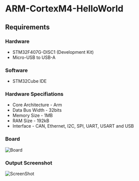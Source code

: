 # ARM-CortexM4-HelloWorld

## Requirements 

### Hardware
* STM32F407G-DISC1 (Development Kit)
* Micro-USB to USB-A
### Software
* STM32Cube IDE

### Hardware Specifiations
* Core Architecture - Arm
* Data Bus Width - 32bits
* Memory Size - 1MB
* RAM Size - 192kB
* Interface - CAN, Ethernet, I2C, SPI, UART, USART and USB

### Board

![Board](./blob/main/source/STM32F407G-DISC1.jpg)


### Output Screenshot

![ScreenShot](./blob/main/source/output.png)

